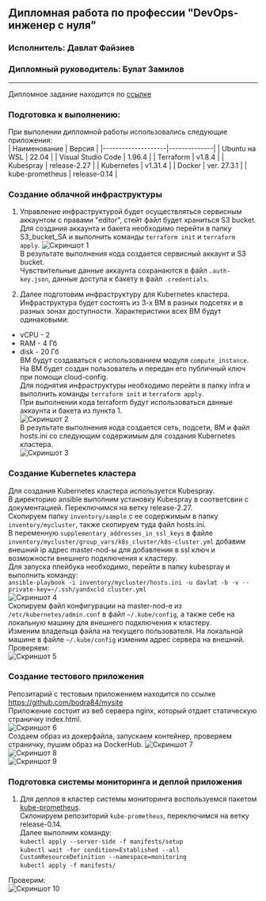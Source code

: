 ## Дипломная работа по профессии "DevOps-инженер с нуля"
### Исполнитель: Давлат Файзиев
### Дипломный руководитель: Булат Замилов
---
Дипломное задание находится по [ссылке](https://github.com/netology-code/devops-diplom-yandexcloud)  

### Подготовка к выполнению:
При выполении дипломной работы использовались следующие приложения:  
| Наименование       | Версия       |
|--------------------|--------------|
| Ubuntu на WSL      | 22.04        | 
| Visual Studio Code | 1.96.4       | 
| Terraform          | v1.8.4       | 
| Kubespray          | release-2.27 | 
| Kubernetes         | v1.31.4      |
| Docker             | ver. 27.3.1  |
| kube-prometheus    | release-0.14 |

### Создание облачной инфраструктуры
1. Управление инфраструктурой будет осуществляться сервисным аккаунтом с правами "editor", стейт файл будет храниться S3 bucket.
Для создания аккаунта и бакета необходимо перейти в папку S3_bucket_SA и выполнить команды  `terraform init` и `terraform apply`.
![Скриншот 1](img/1.png)   
В результате выполнения кода создается сервисный аккаунт и S3 bucket.  
Чувствительные данные аккаунта сохранаются в файл `.auth-key.json`, данные доступа к бакету в файл `.credentials`.

2. Далее подготовим инфраструктуру для Kubernetes кластера. Инфраструктура будет состоять из 3-х ВМ в разных подсетях и в разных зонах доступности.
Характеристики всех ВМ будут одинаковыми:
- vCPU - 2
- RAM - 4 Гб
- disk - 20 Гб  
ВМ будут создаваться с использованием модуля `compute_instance`.  На ВМ будет создан пользователь и передан его публичный ключ при помощи cloud-config.  
Для поднятия инфраструктуры необходимо перейти в папку infra и выполнить команды  `terraform init` и `terraform apply`.  
При выполнении кода terraform будут использоваться данные аккаунта и бакета из пункта 1.  
![Скриншот 2](img/2.png)   
В результате выполнения кода создается сеть, подсети, ВМ и файл hosts.ini со следующим содержимым для создания Kubernetes кластера.  
![Скриншот 3](img/3.png)   

### Создание Kubernetes кластера
Для создания Kubernetes кластера используется Kubespray.  
В директорию ansible выполним установку Kubespray в соответсвии с документацией. Переключимся на ветку release-2.27.  
Скопируем папку `inventory/sample` с ее содержимым в папку `inventory/mycluster`, также скопируем туда файл hosts.ini.  
В переменную `supplementary_addresses_in_ssl_keys` в файле `inventory/mycluster/group_vars/k8s_cluster/k8s-cluster.yml` добавим внешний ip адрес master-nod-ы для добавления в ssl ключ и возможности внешнего подключения к кластеру.  
Для запуска плейбука необходимо, перейти в папку kubespray и выполнить команду:  
 `ansible-playbook -i inventory/mycluster/hosts.ini -u davlat -b -v --private-key=~/.ssh/yandxcld cluster.yml`  
![Скриншот 4](img/4.png)   
 Скопируем файл конфигурации на master-nod-е из `/etc/kubernetes/admin.conf` в файл `~/.kube/config`, а также себе на локальную машину для внешнего подключения к кластеру.  
 Изменим владельца файла на текущего пользователя.
 На локальной машине в файле `~/.kube/config` изменим адрес сервера на внешний.  
 Проверяем:  
 ![Скриншот 5](img/5.png)  

 ### Создание тестового приложения
 Репозитарий с тестовым приложением находится по ссылке https://github.com/bodra84/mysite  
 Приложение состоит из веб сервера nginx, который отдает статическую страничку index.html.  
 ![Скриншот 6](img/6.png)  
 Создаем образ из докерфайла, запускаем контейнер, проверяем страничку, пушим образ на DockerHub.
![Скриншот 7](img/7.png)  
![Скриншот 8](img/8.png)  
![Скриншот 9](img/9.png)  

### Подготовка cистемы мониторинга и деплой приложения
1. Для деплоя в кластер системы мониторинга воспользуемся пакетом  [kube-prometheus](https://github.com/prometheus-operator/kube-prometheus).  
Склонируем репозиторий `kube-prometheus`, переключимся на ветку release-0.14.   
Далее выполним команду:  
`kubectl apply --server-side -f manifests/setup`  
`kubectl wait -for condition=Established --all CustomResourceDefinition --namespace=monitoring`  
`kubectl apply -f manifests/`  

Проверим:  
![Скриншот 10](img/10.png)  
